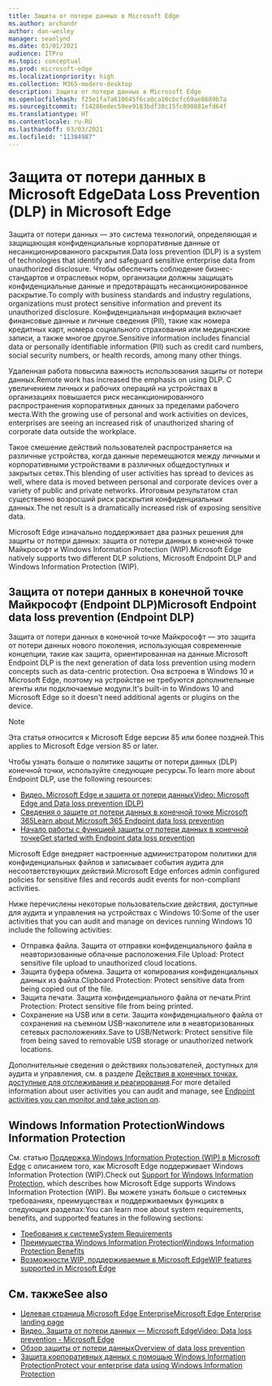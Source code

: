 ```yaml
---
title: Защита от потери данных в Microsoft Edge
ms.author: archandr
author: dan-wesley
manager: seanlynd
ms.date: 03/01/2021
audience: ITPro
ms.topic: conceptual
ms.prod: microsoft-edge
ms.localizationpriority: high
ms.collection: M365-modern-desktop
description: Защита от потери данных в Microsoft Edge
ms.openlocfilehash: f25e1fa7a610645f6ca0ca10cbcfc69ae8689b7a
ms.sourcegitcommit: f14286edec59ee9183bdf38c15fc890881efd64f
ms.translationtype: HT
ms.contentlocale: ru-RU
ms.lasthandoff: 03/03/2021
ms.locfileid: "11384987"
---
```

# <a name="data-loss-prevention-dlp-in-microsoft-edge"></a><span data-ttu-id="d1bb7-103">Защита от потери данных в Microsoft Edge</span><span class="sxs-lookup"><span data-stu-id="d1bb7-103">Data Loss Prevention (DLP) in Microsoft Edge</span></span>

<span data-ttu-id="d1bb7-104">Защита от потери данных — это система технологий, определяющая и защищающая конфиденциальные корпоративные данные от несанкционированного раскрытия.</span><span class="sxs-lookup"><span data-stu-id="d1bb7-104">Data loss prevention (DLP) is a system of technologies that identify and safeguard sensitive enterprise data from unauthorized disclosure.</span></span> <span data-ttu-id="d1bb7-105">Чтобы обеспечить соблюдение бизнес-стандартов и отраслевых норм, организации должны защищать конфиденциальные данные и предотвращать несанкционированное раскрытие.</span><span class="sxs-lookup"><span data-stu-id="d1bb7-105">To comply with business standards and industry regulations, organizations must protect sensitive information and prevent its unauthorized disclosure.</span></span> <span data-ttu-id="d1bb7-106">Конфиденциальная информация включает финансовые данные и личные сведения (PII), такие как номера кредитных карт, номера социального страхования или медицинские записи, а также многое другое.</span><span class="sxs-lookup"><span data-stu-id="d1bb7-106">Sensitive information includes financial data or personally identifiable information (PII) such as credit card numbers, social security numbers, or health records, among many other things.</span></span>

<span data-ttu-id="d1bb7-107">Удаленная работа повысила важность использования защиты от потери данных.</span><span class="sxs-lookup"><span data-stu-id="d1bb7-107">Remote work has increased the emphasis on using DLP.</span></span> <span data-ttu-id="d1bb7-108">С увеличением личных и рабочих операций на устройствах в организациях повышается риск несанкционированного распространения корпоративных данных за пределами рабочего места.</span><span class="sxs-lookup"><span data-stu-id="d1bb7-108">With the growing use of personal and work activities on devices, enterprises are seeing an increased risk of unauthorized sharing of corporate data outside the workplace.</span></span>

<span data-ttu-id="d1bb7-109">Такое смешение действий пользователей распространяется на различные устройства, когда данные перемещаются между личными и корпоративными устройствами в различных общедоступных и закрытых сетях.</span><span class="sxs-lookup"><span data-stu-id="d1bb7-109">This blending of user activities has spread to devices as well, where data is moved between personal and corporate devices over a variety of public and private networks.</span></span> <span data-ttu-id="d1bb7-110">Итоговым результатом стал существенно возросший риск раскрытия конфиденциальных данных.</span><span class="sxs-lookup"><span data-stu-id="d1bb7-110">The net result is a dramatically increased risk of exposing sensitive data.</span></span>

<span data-ttu-id="d1bb7-111">Microsoft Edge изначально поддерживает два разных решения для защиты от потери данных: защита от потери данных в конечной точке Майкрософт и Windows Information Protection (WIP).</span><span class="sxs-lookup"><span data-stu-id="d1bb7-111">Microsoft Edge natively supports two different DLP solutions, Microsoft Endpoint DLP and Windows Information Protection (WIP).</span></span>

## <a name="microsoft-endpoint-data-loss-prevention-endpoint-dlp"></a><span data-ttu-id="d1bb7-112">Защита от потери данных в конечной точке Майкрософт (Endpoint DLP)</span><span class="sxs-lookup"><span data-stu-id="d1bb7-112">Microsoft Endpoint data loss prevention (Endpoint DLP)</span></span>

<span data-ttu-id="d1bb7-113">Защита от потери данных в конечной точке Майкрософт — это защита от потери данных нового поколения, использующая современные концепции, такие как защита, ориентированная на данные.</span><span class="sxs-lookup"><span data-stu-id="d1bb7-113">Microsoft Endpoint DLP is the next generation of data loss prevention using modern concepts such as data-centric protection.</span></span> <span data-ttu-id="d1bb7-114">Она встроена в Windows 10 и Microsoft Edge, поэтому на устройстве не требуются дополнительные агенты или подключаемые модули.</span><span class="sxs-lookup"><span data-stu-id="d1bb7-114">It's built-in to Windows 10 and Microsoft Edge so it doesn't need additional agents or plugins on the device.</span></span>

> [!NOTE]
> <span data-ttu-id="d1bb7-115">Эта статья относится к Microsoft Edge версии 85 или более поздней.</span><span class="sxs-lookup"><span data-stu-id="d1bb7-115">This applies to Microsoft Edge version 85 or later.</span></span>

<span data-ttu-id="d1bb7-116">Чтобы узнать больше о политике защиты от потери данных (DLP) конечной точки, используйте следующие ресурсы.</span><span class="sxs-lookup"><span data-stu-id="d1bb7-116">To learn more about Endpoint DLP, use the following resources:</span></span>

- [<span data-ttu-id="d1bb7-117">Видео. Microsoft Edge и защита от потери данных</span><span class="sxs-lookup"><span data-stu-id="d1bb7-117">Video: Microsoft Edge and Data loss prevention (DLP)</span></span>](microsoft-edge-video-security-dlp.md)
- [<span data-ttu-id="d1bb7-118">Сведения о защите от потери данных в конечной точке Microsoft 365</span><span class="sxs-lookup"><span data-stu-id="d1bb7-118">Learn about Microsoft 365 Endpoint data loss prevention</span></span>](https://docs.microsoft.com/microsoft-365/compliance/endpoint-dlp-learn-about?view=o365-worldwide&preserve-view=true)
- [<span data-ttu-id="d1bb7-119">Начало работы с функцией защиты от потери данных в конечной точке</span><span class="sxs-lookup"><span data-stu-id="d1bb7-119">Get started with Endpoint data loss prevention</span></span>](https://docs.microsoft.com/microsoft-365/compliance/endpoint-dlp-getting-started?view=o365-worldwide&preserve-view=true)

<span data-ttu-id="d1bb7-120">Microsoft Edge внедряет настроенные администратором политики для конфиденциальных файлов и записывает события аудита для несоответствующих действий.</span><span class="sxs-lookup"><span data-stu-id="d1bb7-120">Microsoft Edge enforces admin configured policies for sensitive files and records audit events for non-compliant activities.</span></span>

<span data-ttu-id="d1bb7-121">Ниже перечислены некоторые пользовательские действия, доступные для аудита и управления на устройствах с Windows 10:</span><span class="sxs-lookup"><span data-stu-id="d1bb7-121">Some of the user activities that you can audit and manage on devices running Windows 10 include the following activities:</span></span>

- <span data-ttu-id="d1bb7-122">Отправка файла. Защита от отправки конфиденциального файла в неавторизованные облачные расположения.</span><span class="sxs-lookup"><span data-stu-id="d1bb7-122">File Upload: Protect sensitive file upload to unauthorized cloud locations.</span></span> <!-- The next 3 screenshots show a sequence where a user tries to drop a sensitive data file on to their local storage.-->
- <span data-ttu-id="d1bb7-123">Защита буфера обмена. Защита от копирования конфиденциальных данных из файла.</span><span class="sxs-lookup"><span data-stu-id="d1bb7-123">Clipboard Protection: Protect sensitive data from being copied out of the file.</span></span>
- <span data-ttu-id="d1bb7-124">Защита печати. Защита конфиденциального файла от печати.</span><span class="sxs-lookup"><span data-stu-id="d1bb7-124">Print Protection: Protect sensitive file from being printed.</span></span>
- <span data-ttu-id="d1bb7-125">Сохранение на USB или в сети. Защита конфиденциального файла от сохранения на съемном USB-накопителе или в неавторизованных сетевых расположениях.</span><span class="sxs-lookup"><span data-stu-id="d1bb7-125">Save to USB/Network: Protect sensitive file from being saved to removable USB storage or unauthorized network locations.</span></span>

<span data-ttu-id="d1bb7-126">Дополнительные сведения о действиях пользователей, доступных для аудита и управления, см. в разделе [Действия в конечных точках, доступные для отслеживания и реагирования](https://docs.microsoft.com/microsoft-365/compliance/endpoint-dlp-learn-about?view=o365-worldwide#endpoint-activities-you-can-monitor-and-take-action-on&preserve-view=true).</span><span class="sxs-lookup"><span data-stu-id="d1bb7-126">For more detailed information about user activities you can audit and manage, see [Endpoint activities you can monitor and take action on](https://docs.microsoft.com/microsoft-365/compliance/endpoint-dlp-learn-about?view=o365-worldwide#endpoint-activities-you-can-monitor-and-take-action-on&preserve-view=true).</span></span>

## <a name="windows-information-protection"></a><span data-ttu-id="d1bb7-127">Windows Information Protection</span><span class="sxs-lookup"><span data-stu-id="d1bb7-127">Windows Information Protection</span></span>

<span data-ttu-id="d1bb7-128">См. статью [Поддержка Windows Information Protection (WIP) в Microsoft Edge](https://docs.microsoft.com/deployedge/microsoft-edge-security-windows-information-protection) с описанием того, как Microsoft Edge поддерживает Windows Information Protection (WIP).</span><span class="sxs-lookup"><span data-stu-id="d1bb7-128">Check out [Support for Windows Information Protection](https://docs.microsoft.com/deployedge/microsoft-edge-security-windows-information-protection), which describes how Microsoft Edge supports Windows Information Protection (WIP).</span></span> <span data-ttu-id="d1bb7-129">Вы можете узнать больше о системных требованиях, преимуществах и поддерживаемых функциях в следующих разделах:</span><span class="sxs-lookup"><span data-stu-id="d1bb7-129">You can learn moe about system requirements, benefits, and supported features in the following sections:</span></span>

- [<span data-ttu-id="d1bb7-130">Требования к системе</span><span class="sxs-lookup"><span data-stu-id="d1bb7-130">System Requirements</span></span>](https://docs.microsoft.com/deployedge/microsoft-edge-security-windows-information-protection#system-requirements)
- [<span data-ttu-id="d1bb7-131">Преимущества Windows Information Protection</span><span class="sxs-lookup"><span data-stu-id="d1bb7-131">Windows Information Protection Benefits</span></span>](https://docs.microsoft.com/deployedge/microsoft-edge-security-windows-information-protection#windows-information-protection-benefits)
- [<span data-ttu-id="d1bb7-132">Возможности WIP, поддерживаемые в Microsoft Edge</span><span class="sxs-lookup"><span data-stu-id="d1bb7-132">WIP features supported in Microsoft Edge</span></span>](https://docs.microsoft.com/DeployEdge/microsoft-edge-security-windows-information-protection#wip-features-supported-in-microsoft-edge)

## <a name="see-also"></a><span data-ttu-id="d1bb7-133">См. также</span><span class="sxs-lookup"><span data-stu-id="d1bb7-133">See also</span></span>

- [<span data-ttu-id="d1bb7-134">Целевая страница Microsoft Edge Enterprise</span><span class="sxs-lookup"><span data-stu-id="d1bb7-134">Microsoft Edge Enterprise landing page</span></span>](https://aka.ms/EdgeEnterprise)
- [<span data-ttu-id="d1bb7-135">Видео. Защита от потери данных — Microsoft Edge</span><span class="sxs-lookup"><span data-stu-id="d1bb7-135">Video: Data loss prevention - Microsoft Edge</span></span>](https://www.youtube.com/watch?v=dLD04U9eTqg)
- [<span data-ttu-id="d1bb7-136">Обзор защиты от потери данных</span><span class="sxs-lookup"><span data-stu-id="d1bb7-136">Overview of data loss prevention</span></span>](https://docs.microsoft.com/microsoft-365/compliance/data-loss-prevention-policies?view=o365-worldwide&preserve-view=true)
- [<span data-ttu-id="d1bb7-137">Защита корпоративных данных с помощью Windows Information Protection</span><span class="sxs-lookup"><span data-stu-id="d1bb7-137">Protect your enterprise data using Windows Information Protection</span></span>](https://docs.microsoft.com/windows/security/information-protection/windows-information-protection/protect-enterprise-data-using-wip)
